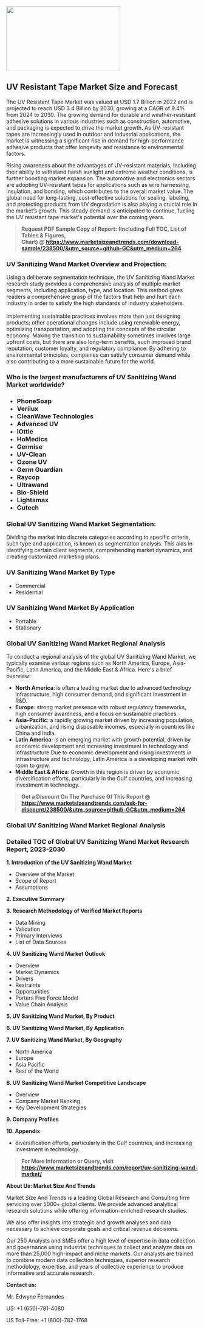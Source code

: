 <p><img class="alignnone size-medium wp-image-20088" src="https://ffe5etoiles.com/wp-content/uploads/2024/12/MST1-300x171.png" alt="" width="300" height="171" /></p><h2>UV Resistant Tape Market Size and Forecast</h2><p>The UV Resistant Tape Market was valued at USD 1.7 Billion in 2022 and is projected to reach USD 3.4 Billion by 2030, growing at a CAGR of 9.4% from 2024 to 2030. The growing demand for durable and weather-resistant adhesive solutions in various industries such as construction, automotive, and packaging is expected to drive the market growth. As UV-resistant tapes are increasingly used in outdoor and industrial applications, the market is witnessing a significant rise in demand for high-performance adhesive products that offer longevity and resistance to environmental factors.</p><p>Rising awareness about the advantages of UV-resistant materials, including their ability to withstand harsh sunlight and extreme weather conditions, is further boosting market expansion. The automotive and electronics sectors are adopting UV-resistant tapes for applications such as wire harnessing, insulation, and bonding, which contributes to the overall market value. The global need for long-lasting, cost-effective solutions for sealing, labeling, and protecting products from UV degradation is also playing a crucial role in the market’s growth. This steady demand is anticipated to continue, fueling the UV resistant tape market's potential over the coming years.</p></p><blockquote id="" class=""><strong>Request PDF Sample Copy of Report: (Including Full TOC, List of Tables &amp; Figures, Chart)&nbsp;@&nbsp;<strong><a href="https://www.marketsizeandtrends.com/download-sample/238500/&utm_source=github-GC&utm_medium=264" target="_blank">https://www.marketsizeandtrends.com/download-sample/238500/&utm_source=github-GC&utm_medium=264</a></strong></strong></blockquote><h3 id="" class="">UV Sanitizing Wand Market&nbsp;Overview and Projection:</h3><p id="" class="">Using a deliberate segmentation technique, the UV Sanitizing Wand Market research study provides a comprehensive analysis of multiple market segments, including application, type, and location. This method gives readers a comprehensive grasp of the factors that help and hurt each industry in order to satisfy the high standards of industry stakeholders. <br /> <br />Implementing sustainable practices involves more than just designing products; other operational changes include using renewable energy, optimizing transportation, and adopting the concepts of the circular economy. Making the transition to sustainability sometimes involves large upfront costs, but there are also long-term benefits, such improved brand reputation, customer loyalty, and regulatory compliance. By adhering to environmental principles, companies can satisfy consumer demand while also contributing to a more sustainable future for the world.</p><h3 id="" class="">Who is the largest manufacturers of&nbsp;UV Sanitizing Wand Market worldwide?</h3><h3 class=""><p><ul><li>PhoneSoap </li><li> Verilux </li><li> CleanWave Technologies </li><li> Advanced UV </li><li> iOttie </li><li> HoMedics </li><li> Germise </li><li> UV-Clean </li><li> Ozone UV </li><li> Germ Guardian </li><li> Raycop </li><li> Ultrawand </li><li> Bio-Shield </li><li> Lightsmax </li><li> Cutech</li></ul></p></h3><h3 id="" class="">Global&nbsp;UV Sanitizing Wand Market Segmentation:</h3><p id="" class="">Dividing the market into discrete categories according to specific criteria, such type and application, is known as segmentation analysis. This aids in identifying certain client segments, comprehending market dynamics, and creating customized marketing plans.</p><h3 id="" class="">UV Sanitizing Wand Market&nbsp;By Type</h3><p><p><ul><li>Commercial</li><li> Residential</p></li></ul></p></p><h3 id="" class="">UV Sanitizing Wand Market&nbsp;By Application</h3><p class=""><p><ul><li>Portable</li><li> Stationary</li></ul></p></p><h3 id="" class="">Global UV Sanitizing Wand Market Regional Analysis</h3><p id="" class="">To conduct a regional analysis of the global UV Sanitizing Wand Market, we typically examine various regions such as North America, Europe, Asia-Pacific, Latin America, and the Middle East &amp; Africa. Here's a brief overview:</p><ul><li><strong>North America</strong>: is often a leading market due to advanced technology infrastructure, high consumer demand, and significant investment in R&amp;D.</li><li><strong>Europe</strong>: strong market presence with robust regulatory frameworks, high consumer awareness, and a focus on sustainable practices.</li><li><strong>Asia-Pacific</strong>: a rapidly growing market driven by increasing population, urbanization, and rising disposable incomes, especially in countries like China and India.</li><li><strong>Latin America</strong>: is an emerging market with growth potential, driven by economic development and increasing investment in technology and infrastructure.Due to economic development and rising investments in infrastructure and technology, Latin America is a developing market with room to grow.</li><li><strong>Middle East &amp; Africa</strong>: Growth in this region is driven by economic diversification efforts, particularly in the Gulf countries, and increasing investment in technology.</li></ul><blockquote id="" class=""><strong>Get a Discount On The Purchase Of This Report @ <strong><a href="https://www.marketsizeandtrends.com/ask-for-discount/238500/&utm_source=github-GC&utm_medium=264" target="_blank">https://www.marketsizeandtrends.com/ask-for-discount/238500/&utm_source=github-GC&utm_medium=264</a></strong></strong></blockquote><h3 id="" class="">Global UV Sanitizing Wand Market Regional Analysis</h3><h3 id="" class="">Detailed TOC of Global UV Sanitizing Wand Market Research Report, 2023-2030</h3><p id="" class=""><strong>1. Introduction of the UV Sanitizing Wand Market</strong></p><ul><li>Overview of the Market</li><li>Scope of Report</li><li>Assumptions</li></ul><p id="" class=""><strong>2. Executive Summary</strong></p><p id="" class=""><strong>3. Research Methodology of Verified Market Reports</strong></p><ul><li>Data Mining</li><li>Validation</li><li>Primary Interviews</li><li>List of Data Sources</li></ul><p id="" class=""><strong>4. UV Sanitizing Wand Market Outlook</strong></p><ul><li>Overview</li><li>Market Dynamics</li><li>Drivers</li><li>Restraints</li><li>Opportunities</li><li>Porters Five Force Model</li><li>Value Chain Analysis</li></ul><p id="" class=""><strong>5. UV Sanitizing Wand Market, By Product</strong></p><p id="" class=""><strong>6. UV Sanitizing Wand Market, By Application</strong></p><p id="" class=""><strong>7. UV Sanitizing Wand Market, By Geography</strong></p><ul><li>North America</li><li>Europe</li><li>Asia Pacific</li><li>Rest of the World</li></ul><p id="" class=""><strong>8. UV Sanitizing Wand Market Competitive Landscape</strong></p><ul><li>Overview</li><li>Company Market Ranking</li><li>Key Development Strategies</li></ul><p id="" class=""><strong>9. Company Profiles</strong></p><p id="" class=""><strong>10. Appendix</strong></p><ul><li>diversification efforts, particularly in the Gulf countries, and increasing investment in technology.</li></ul><blockquote id="" class=""><strong>For More Information or Query, visit <strong><strong><a href="https://www.marketsizeandtrends.com/report/uv-sanitizing-wand-market/" target="_blank">https://www.marketsizeandtrends.com/report/uv-sanitizing-wand-market/</a></strong></strong></strong></blockquote><p id="" class=""><strong>About Us: Market Size And Trends</strong></p><p id="" class="">Market Size And Trends is a leading Global Research and Consulting firm servicing over 5000+ global clients. We provide advanced analytical research solutions while offering information-enriched research studies.</p><p id="" class="">We also offer insights into strategic and growth analyses and data necessary to achieve corporate goals and critical revenue decisions.</p><p id="" class="">Our 250 Analysts and SMEs offer a high level of expertise in data collection and governance using industrial techniques to collect and analyze data on more than 25,000 high-impact and niche markets. Our analysts are trained to combine modern data collection techniques, superior research methodology, expertise, and years of collective experience to produce informative and accurate research.</p><p id="" class=""><strong>Contact us:</strong></p><p id="" class="">Mr. Edwyne Fernandes</p><p id="" class="">US: +1 (650)-781-4080</p><p id="" class="">US Toll-Free: +1 (800)-782-1768</p>
